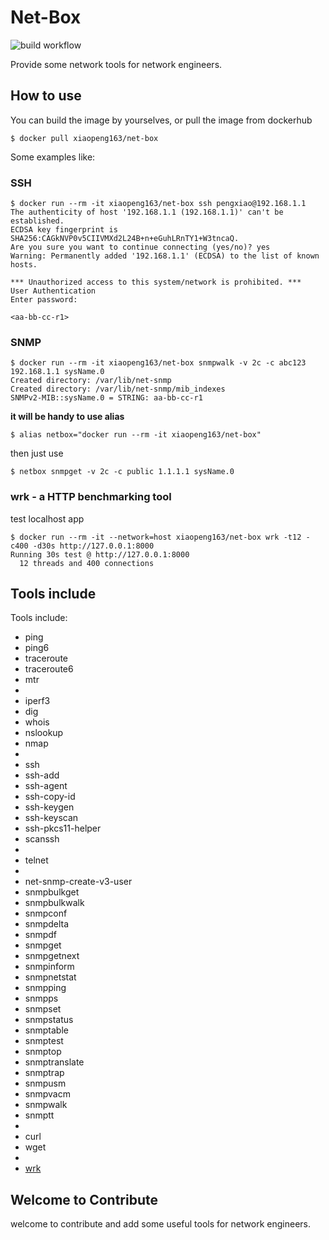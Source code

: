 # Net-Box

![build workflow](https://github.com/oh-my-docker/net-box/actions/workflows/build.yml/badge.svg)

Provide some network tools for network engineers.

## How to use

You can build the image by yourselves, or pull the image from dockerhub

```
$ docker pull xiaopeng163/net-box
```

Some examples like:

### SSH

```
$ docker run --rm -it xiaopeng163/net-box ssh pengxiao@192.168.1.1
The authenticity of host '192.168.1.1 (192.168.1.1)' can't be established.
ECDSA key fingerprint is SHA256:CAGkNVP0v5CIIVMXd2L24B+n+eGuhLRnTY1+W3tncaQ.
Are you sure you want to continue connecting (yes/no)? yes
Warning: Permanently added '192.168.1.1' (ECDSA) to the list of known hosts.

*** Unauthorized access to this system/network is prohibited. ***
User Authentication
Enter password:

<aa-bb-cc-r1>
```

### SNMP

```
$ docker run --rm -it xiaopeng163/net-box snmpwalk -v 2c -c abc123 192.168.1.1 sysName.0
Created directory: /var/lib/net-snmp
Created directory: /var/lib/net-snmp/mib_indexes
SNMPv2-MIB::sysName.0 = STRING: aa-bb-cc-r1
```

**it will be handy to use alias**

```
$ alias netbox="docker run --rm -it xiaopeng163/net-box"
```

then just use 

```
$ netbox snmpget -v 2c -c public 1.1.1.1 sysName.0
```


### wrk - a HTTP benchmarking tool


test localhost app

```
$ docker run --rm -it --network=host xiaopeng163/net-box wrk -t12 -c400 -d30s http://127.0.0.1:8000
Running 30s test @ http://127.0.0.1:8000
  12 threads and 400 connections
```


## Tools include

Tools include:

- ping
- ping6
- traceroute
- traceroute6
- mtr
- 
- iperf3
- dig
- whois
- nslookup
- nmap
- 
- ssh
- ssh-add
- ssh-agent
- ssh-copy-id
- ssh-keygen
- ssh-keyscan
- ssh-pkcs11-helper
- scanssh
- 
- telnet
- 
- net-snmp-create-v3-user
- snmpbulkget
- snmpbulkwalk
- snmpconf
- snmpdelta
- snmpdf
- snmpget
- snmpgetnext
- snmpinform
- snmpnetstat
- snmpping
- snmpps
- snmpset
- snmpstatus
- snmptable
- snmptest
- snmptop
- snmptranslate
- snmptrap
- snmpusm
- snmpvacm
- snmpwalk
- snmptt
- 
- curl
- wget
- 
- [wrk](https://github.com/wg/wrk)

## Welcome to Contribute

welcome to contribute and add some useful tools for network engineers.
